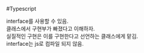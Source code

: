 #Typescript

interface를 사용할 수 있음.<br/>
클래스에서 구현부가 빠졌다고 이해하자.<br/>
실질적인 구현은 이를 구현한다고 선언하는 클래스에게 맡김.<br/>
interface는 js로 컴파일 되지 않음.
